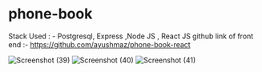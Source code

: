 # phone-book

Stack Used : - Postgresql, Express ,Node JS , React JS
github link of front end :- https://github.com/ayushmaz/phone-book-react

![Screenshot (39)](https://user-images.githubusercontent.com/43086706/83256590-4fa98280-a1d0-11ea-886f-8e72370dd4ec.png)
![Screenshot (40)](https://user-images.githubusercontent.com/43086706/83256599-5506cd00-a1d0-11ea-85d8-7d7273e5b33e.png)
![Screenshot (41)](https://user-images.githubusercontent.com/43086706/83256601-5637fa00-a1d0-11ea-843e-c715c45c1318.png)
